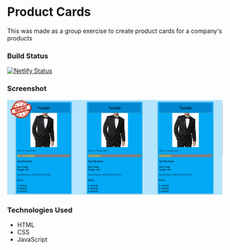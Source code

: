# Product Cards

This was made as a group exercise to create product cards for a company's products

### Build Status

[![Netlify Status](https://api.netlify.com/api/v1/badges/d96e89a9-7ef5-4f57-a0b5-35b03d7d2709/deploy-status)](https://app.netlify.com/sites/clothingproductcards/deploys)

### Screenshot

![Product Cards Demo](https://github.com/josephtmartin/ASSIGNMENT-product-cards/blob/master/demo/clothing-product-cards.PNG)

### Technologies Used

* HTML
* CSS
* JavaScript
